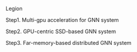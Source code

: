 Legion

Step1. Multi-gpu acceleration for GNN system

Step2. GPU-centric SSD-based GNN system

Step3. Far-memory-based distributed GNN system

